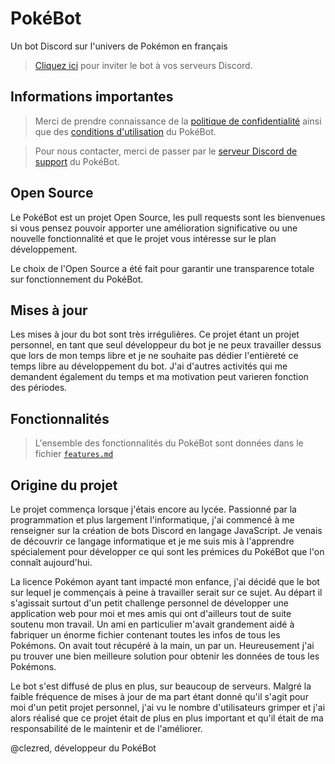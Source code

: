 # PokéBot
Un bot Discord sur l'univers de Pokémon en français

> [Cliquez ici](https://discord.com/oauth2/authorize?client_id=938122310228013057) pour inviter le bot à vos serveurs Discord.

## Informations importantes

> Merci de prendre connaissance de la [politique de confidentialité](https://github.com/clezred/pokebot_new/blob/master/privacy_policy.md) ainsi que des [conditions d'utilisation](https://github.com/clezred/pokebot_new/blob/master/terms_of_service.md) du PokéBot.

> Pour nous contacter, merci de passer par le [serveur Discord de support](https://discord.gg/invite/7mk2gB9Q3T) du PokéBot.

## Open Source

Le PokéBot est un projet Open Source, les pull requests sont les bienvenues si vous pensez pouvoir apporter une amélioration significative ou une nouvelle fonctionnalité et que le projet vous intéresse sur le plan développement.

Le choix de l'Open Source a été fait pour garantir une transparence totale sur fonctionnement du PokéBot.

## Mises à jour

Les mises à jour du bot sont très irrégulières. Ce projet étant un projet personnel, en tant que seul développeur du bot je ne peux travailler dessus que lors de mon temps libre et je ne souhaite pas dédier l'entièreté ce temps libre au développement du bot. J'ai d'autres activités qui me demandent également du temps et ma motivation peut varieren fonction des périodes.

## Fonctionnalités

> L'ensemble des fonctionnalités du PokéBot sont données dans le fichier [`features.md`](https://github.com/clezred/pokebot_new/blob/master/features.md)

## Origine du projet

Le projet commença lorsque j'étais encore au lycée. Passionné par la programmation et plus largement l'informatique, j'ai commencé à me renseigner sur la création de bots Discord en langage JavaScript. Je venais de découvrir ce langage informatique et je me suis mis à l'apprendre spécialement pour développer ce qui sont les prémices du PokéBot que l'on connaît aujourd'hui. 

La licence Pokémon ayant tant impacté mon enfance, j'ai décidé que le bot sur lequel je commençais à peine à travailler serait sur ce sujet. Au départ il s'agissait surtout d'un petit challenge personnel de développer une application web pour moi et mes amis qui ont d'ailleurs tout de suite soutenu mon travail. Un ami en particulier m'avait grandement aidé à fabriquer un énorme fichier contenant toutes les infos de tous les Pokémons. On avait tout récupéré à la main, un par un. Heureusement j'ai pu trouver une bien meilleure solution pour obtenir les données de tous les Pokémons. 

Le bot s'est diffusé de plus en plus, sur beaucoup de serveurs. Malgré la faible fréquence de mises à jour de ma part étant donné qu'il s'agit pour moi d'un petit projet personnel, j'ai vu le nombre d'utilisateurs grimper et j'ai alors réalisé que ce projet était de plus en plus important et qu'il était de ma responsabilité de le maintenir et de l'améliorer.

@clezred, développeur du PokéBot
